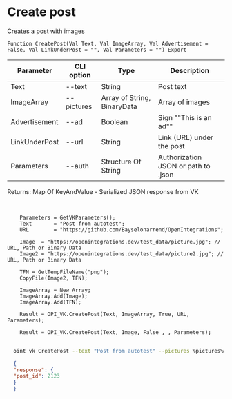 ﻿---
sidebar_position: 1
---

# Create post
 Creates a post with images



`Function CreatePost(Val Text, Val ImageArray, Val Advertisement = False, Val LinkUnderPost = "", Val Parameters = "") Export`

  | Parameter | CLI option | Type | Description |
  |-|-|-|-|
  | Text | --text | String | Post text |
  | ImageArray | --pictures | Array of String, BinaryData | Array of images |
  | Advertisement | --ad | Boolean | Sign ""This is an ad"" |
  | LinkUnderPost | --url | String | Link (URL) under the post |
  | Parameters | --auth | Structure Of String | Authorization JSON or path to .json |

  
  Returns:  Map Of KeyAndValue - Serialized JSON response from VK

<br/>




```bsl title="Code example"
    Parameters = GetVKParameters();
    Text       = "Post from autotest";
    URL        = "https://github.com/Bayselonarrend/OpenIntegrations";

    Image  = "https://openintegrations.dev/test_data/picture.jpg"; // URL, Path or Binary Data
    Image2 = "https://openintegrations.dev/test_data/picture2.jpg"; // URL, Path or Binary Data

    TFN = GetTempFileName("png");
    CopyFile(Image2, TFN);

    ImageArray = New Array;
    ImageArray.Add(Image);
    ImageArray.Add(TFN);

    Result = OPI_VK.CreatePost(Text, ImageArray, True, URL, Parameters);

    Result = OPI_VK.CreatePost(Text, Image, False , , Parameters);
```



```sh title="CLI command example"
    
  oint vk CreatePost --text "Post from autotest" --pictures %pictures% --ad %ad% --url %url% --auth "GetVKParameters()"

```

```json title="Result"
  {
  "response": {
  "post_id": 2123
  }
  }

```
